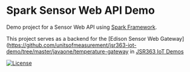 Spark Sensor Web API Demo
=============
Demo project for a Sensor Web API using [Spark Framework](http://sparkjava.com/).

This project serves as a backend for the [Edison Sensor Web Gateway](https://github.com/unitsofmeasurement/jsr363-iot-demo/tree/master/javaone/temperature-gateway in [JSR363 IoT Demos](https://github.com/unitsofmeasurement/jsr363-iot-demo)

[![License](http://img.shields.io/badge/license-Apache2-red.svg)](http://opensource.org/licenses/apache-2.0)
